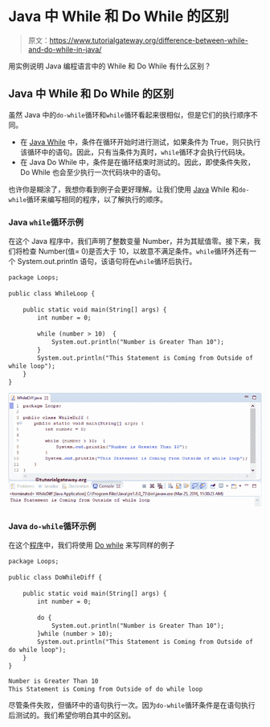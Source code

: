# Java 中 While 和 Do While 的区别

> 原文：<https://www.tutorialgateway.org/difference-between-while-and-do-while-in-java/>

用实例说明 Java 编程语言中的 While 和 Do While 有什么区别？

## Java 中 While 和 Do While 的区别

虽然 Java 中的`do-while`循环和`while`循环看起来很相似，但是它们的执行顺序不同。

*   在 [Java While](https://www.tutorialgateway.org/java-while-loop/) 中，条件在循环开始时进行测试，如果条件为 True，则只执行该循环中的语句。因此，只有当条件为真时，`while`循环才会执行代码块。
*   在 Java Do While 中，条件是在循环结束时测试的。因此，即使条件失败，Do While 也会至少执行一次代码块中的语句。

也许你是糊涂了，我想你看到例子会更好理解。让我们使用 [Java](https://www.tutorialgateway.org/java-tutorial/) While 和`do-while`循环来编写相同的程序，以了解执行的顺序。

### Java `while`循环示例

在这个 Java 程序中，我们声明了整数变量 Number，并为其赋值零。接下来，我们将检查 Number(值= 0)是否大于 10，以故意不满足条件。`while`循环外还有一个 System.out.println 语句，该语句将在`while`循环后执行。

```
package Loops;

public class WhileLoop {

	public static void main(String[] args) {
		int number = 0;

		while (number > 10)  {
			System.out.println("Number is Greater Than 10");
		}
		System.out.println("This Statement is Coming from Outside of while loop");
	}
}
```

![Difference between While and Do While in Java 1](img/a3324365344a272ab79afdc5fbf7db51.png)

### Java `do-while`循环示例

在这个[程序](https://www.tutorialgateway.org/learn-java-programs/)中，我们将使用 [Do while](https://www.tutorialgateway.org/java-do-while-loop/) 来写同样的例子

```
package Loops;

public class DoWhileDiff {

	public static void main(String[] args) {
		int number = 0;

		do {
			System.out.println("Number is Greater Than 10");
		}while (number > 10);
		System.out.println("This Statement is Coming from Outside of do while loop");
	}
}
```

```
Number is Greater Than 10
This Statement is Coming from Outside of do while loop
```

尽管条件失败，但循环中的语句执行一次。因为`do-while`循环条件是在语句执行后测试的。我们希望你明白其中的区别。